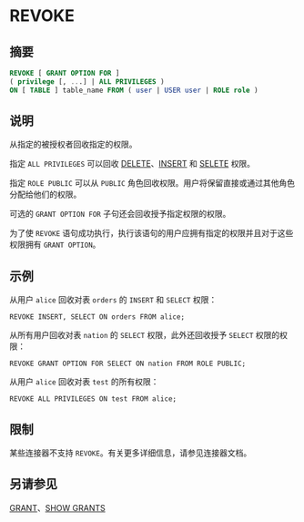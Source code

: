 
# REVOKE

## 摘要

``` sql
REVOKE [ GRANT OPTION FOR ]
( privilege [, ...] | ALL PRIVILEGES )
ON [ TABLE ] table_name FROM ( user | USER user | ROLE role )
```

## 说明

从指定的被授权者回收指定的权限。

指定 `ALL PRIVILEGES` 可以回收 [DELETE](./delete.md)、[INSERT](./insert.md) 和 [SELETE](./select.md) 权限。

指定 `ROLE PUBLIC` 可以从 `PUBLIC` 角色回收权限。用户将保留直接或通过其他角色分配给他们的权限。

可选的 `GRANT OPTION FOR` 子句还会回收授予指定权限的权限。

为了使 `REVOKE` 语句成功执行，执行该语句的用户应拥有指定的权限并且对于这些权限拥有 `GRANT OPTION`。

## 示例

从用户 `alice` 回收对表 `orders` 的 `INSERT` 和 `SELECT` 权限：

    REVOKE INSERT, SELECT ON orders FROM alice;

从所有用户回收对表 `nation` 的 `SELECT` 权限，此外还回收授予 `SELECT` 权限的权限：

    REVOKE GRANT OPTION FOR SELECT ON nation FROM ROLE PUBLIC;

从用户 `alice` 回收对表 `test` 的所有权限：

    REVOKE ALL PRIVILEGES ON test FROM alice;

## 限制

某些连接器不支持 `REVOKE`。有关更多详细信息，请参见连接器文档。

## 另请参见

[GRANT](./grant.md)、[SHOW GRANTS](./show-grants.md)